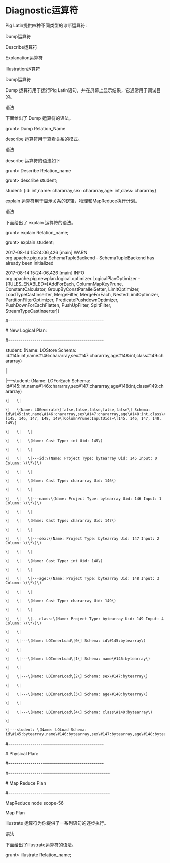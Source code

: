 # Diagnostic运算符

Pig Latin提供四种不同类型的诊断运算符:

Dump运算符

Describe运算符

Explanation运算符

Illustration运算符

Dump运算符

Dump 运算符用于运行Pig Latin语句，并在屏幕上显示结果，它通常用于调试目的。

语法

下面给出了 Dump 运算符的语法。

grunt&gt; Dump Relation\_Name

describe 运算符用于查看关系的模式。

语法

describe 运算符的语法如下

grunt&gt; Describe Relation\_name

grunt&gt;     describe student;

student: {id: int,name: chararray,sex: chararray,age: int,class: chararray}

explain 运算符用于显示关系的逻辑，物理和MapReduce执行计划。

语法

下面给出了 explain 运算符的语法。

grunt&gt; explain Relation\_name;

grunt&gt; explain student;

2017-08-14 15:24:06,426 \[main\] WARN  org.apache.pig.data.SchemaTupleBackend - SchemaTupleBackend has already been initialized

2017-08-14 15:24:06,426 \[main\] INFO  org.apache.pig.newplan.logical.optimizer.LogicalPlanOptimizer - {RULES\_ENABLED=\[AddForEach, ColumnMapKeyPrune, ConstantCalculator, GroupByConstParallelSetter, LimitOptimizer, LoadTypeCastInserter, MergeFilter, MergeForEach, NestedLimitOptimizer, PartitionFilterOptimizer, PredicatePushdownOptimizer, PushDownForEachFlatten, PushUpFilter, SplitFilter, StreamTypeCastInserter\]}

\#-----------------------------------------------

\# New Logical Plan:

\#-----------------------------------------------

student: \(Name: LOStore Schema: id\#145:int,name\#146:chararray,sex\#147:chararray,age\#148:int,class\#149:chararray\)

\|

\|---student: \(Name: LOForEach Schema: id\#145:int,name\#146:chararray,sex\#147:chararray,age\#148:int,class\#149:chararray\)

```
\|   \|

\|   \(Name: LOGenerate\[false,false,false,false,false\] Schema: id\#145:int,name\#146:chararray,sex\#147:chararray,age\#148:int,class\#149:chararray\)ColumnPrune:OutputUids=\[145, 146, 147, 148, 149\]ColumnPrune:InputUids=\[145, 146, 147, 148, 149\]

\|   \|   \|

\|   \|   \(Name: Cast Type: int Uid: 145\)

\|   \|   \|

\|   \|   \|---id:\(Name: Project Type: bytearray Uid: 145 Input: 0 Column: \(\*\)\)

\|   \|   \|

\|   \|   \(Name: Cast Type: chararray Uid: 146\)

\|   \|   \|

\|   \|   \|---name:\(Name: Project Type: bytearray Uid: 146 Input: 1 Column: \(\*\)\)

\|   \|   \|

\|   \|   \(Name: Cast Type: chararray Uid: 147\)

\|   \|   \|

\|   \|   \|---sex:\(Name: Project Type: bytearray Uid: 147 Input: 2 Column: \(\*\)\)

\|   \|   \|

\|   \|   \(Name: Cast Type: int Uid: 148\)

\|   \|   \|

\|   \|   \|---age:\(Name: Project Type: bytearray Uid: 148 Input: 3 Column: \(\*\)\)

\|   \|   \|

\|   \|   \(Name: Cast Type: chararray Uid: 149\)

\|   \|   \|

\|   \|   \|---class:\(Name: Project Type: bytearray Uid: 149 Input: 4 Column: \(\*\)\)

\|   \|

\|   \|---\(Name: LOInnerLoad\[0\] Schema: id\#145:bytearray\)

\|   \|

\|   \|---\(Name: LOInnerLoad\[1\] Schema: name\#146:bytearray\)

\|   \|

\|   \|---\(Name: LOInnerLoad\[2\] Schema: sex\#147:bytearray\)

\|   \|

\|   \|---\(Name: LOInnerLoad\[3\] Schema: age\#148:bytearray\)

\|   \|

\|   \|---\(Name: LOInnerLoad\[4\] Schema: class\#149:bytearray\)

\|

\|---student: \(Name: LOLoad Schema: id\#145:bytearray,name\#146:bytearray,sex\#147:bytearray,age\#148:bytearray,class\#149:bytearray\)RequiredFields:null
```

\#-----------------------------------------------

\# Physical Plan:

\#-----------------------------------------------

\#--------------------------------------------------

\# Map Reduce Plan

\#--------------------------------------------------

MapReduce node scope-56

Map Plan

illustrate 运算符为你提供了一系列语句的逐步执行。

语法



下面给出了illustrate运算符的语法。

grunt&gt; illustrate Relation\_name;

